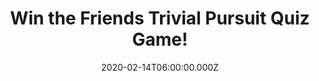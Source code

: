 ---
campaign-uuid: "c-9139b90c-c706-4e5f-8721-a5bd05021a75"
type: "Competition"
category: "Gifts"
date: "2020-02-14T06:00:00.000Z"
end-date: "2020-03-14T23:59:00.000Z"
disable-form: false
is_promoted: false
has_entry_page: true
title: "Win the Friends Trivial Pursuit Quiz Game!"
competition-description: "<p>If you are a true friends fan, you need to test your\
  \ knowledge with the friends trivial pursuit game. This edition contains 600 questions\
  \ based on all your favourite moments from the show.</p>\n<p>Want it? Enter below\
  \ for a chance to win.</p>\n"
hero-header: "Win the Friends Trivial Pursuit Quiz Game!"
terms-confirmation: "N/A"
banner-img: "https://assets.expresslyapp.com/asset-35de6f35-4479-4684-a5eb-c36fb8f4b22d.jpg"
logo-left-href: "http://club.expressly.io"
logo-left-image: "https://assets.expresslyapp.com/asset-0ccbfd14-d54f-44e6-9538-a8eca3f7dafa.jpg"
logo-left-title: "Expressly Club"
bg-image-hero: "https://assets.expresslyapp.com/asset-a904fc36-5113-4ca1-8572-d672e6ca6a50.jpg"
bg-image-first: "https://assets.expresslyapp.com/asset-3cd5a904-41f7-4d27-80fe-7f1110459115.jpg"
section1-content: "<p>Woo-pah! If you are a true Friends fan, you need to test your\
  \ knowledge with the Friends Trivial Pursuit game! This edition contains 600 questions\
  \ based on all your favourite moments from Ross and Rachel’s Vegas wedding, to the\
  \ classic Holiday Armadillo.</p>\n<p>Test your trivia from Season 1 right through\
  \ to Season 10 and prepare to be totally bamboozled. The game is handy for any Friends\
  \ fan on the go, requiring no board and an easy to carry around in its bitesize\
  \ wedge case.</p>\n<p>Click below for a chance to win.</p>\n"
entry-title: "Win the Friends Trivial Pursuit Quiz Game!"
entry-content: "<p>Enter the draw to win the Friends Trivial Pursuit Quiz Game by\
  \ completing the form below before 23:59 on the 14th of March 2020.</p>\n"
has-winner: false
prize-description: "The Friends Trivial Pursuit Quiz Game!"
special-conditions: "Multiple entries are allowed up to one every day.\r\n\r\nThis\
  \ competition is also available on: https://aaa.nme.com/competitions/friends-trivial-pursuit-quiz-game-giveaway"
country-restrictions:
- "GB"
---